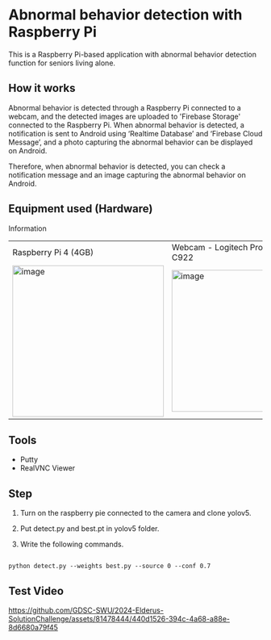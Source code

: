 # Abnormal behavior detection with Raspberry Pi

This is a Raspberry Pi-based application with abnormal behavior detection function for seniors living alone.

## How it works

Abnormal behavior is detected through a Raspberry Pi connected to a webcam, and the detected images are uploaded to 'Firebase Storage' connected to the Raspberry Pi. When abnormal behavior is detected, a notification is sent to Android using ‘Realtime Database’ and ‘Firebase Cloud Message’, and a photo capturing the abnormal behavior can be displayed on Android.

Therefore, when abnormal behavior is detected, you can check a notification message and an image capturing the abnormal behavior on Android.

## Equipment used (Hardware)
Information
<table>
  <tr>
    <td>
    Raspberry Pi 4 (4GB)
    </td>
    <td>
       Webcam - Logitech Pro Converter C922
    </td>
  </tr>
  <tr>
  <td>  <img width="300" alt="image" src="https://github.com/GDSC-SWU/2024-Elderus-SolutionChallenge/assets/81478444/dbc4e27b-fff2-4c43-a21a-0dc919d47f67"></td>
    <td>
      <img width="281" alt="image" src="https://github.com/GDSC-SWU/2024-Elderus-SolutionChallenge/assets/81478444/992900a4-b9f2-4f8f-826d-996a7d93df3d">
    </td>
  </tr>
</table>

## Tools 

- Putty
- RealVNC Viewer

## Step

1. Turn on the raspberry pie connected to the camera and clone yolov5. 

2. Put detect.py and best.pt in yolov5 folder. 

3. Write the following commands.

```

python detect.py --weights best.py --source 0 --conf 0.7

```
  
## Test Video 


https://github.com/GDSC-SWU/2024-Elderus-SolutionChallenge/assets/81478444/440d1526-394c-4a68-a88e-8d6680a79f45

